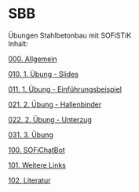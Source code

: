 # SBB
Übungen Stahlbetonbau mit SOFiSTiK\
Inhalt:

[000. Allgemein](https://aiztok.github.io/SBB/000_Allgemein.html)

[010. 1. Übung - Slides](https://aiztok.github.io/SBB/slides/index.html)

[011. 1. Übung - Einführungsbeispiel](https://aiztok.github.io/SBB/011_Einfuehrungsbeispiel.html)

[021. 2. Übung - Hallenbinder](https://aiztok.github.io/SBB/021_Uebung.html)

[022. 2. Übung - Unterzug](https://aiztok.github.io/SBB/022_Uebung.html)

[031. 3. Übung](https://aiztok.github.io/SBB/031_Uebung.html)

[100. SOFiChatBot](https://aiztok.github.io/SBB/100_SOFiChatBot.html)

[101. Weitere Links](https://aiztok.github.io/SBB/101_Weitere_Links.html)

[102. Literatur](https://aiztok.github.io/SBB/102_Literatur.html)
